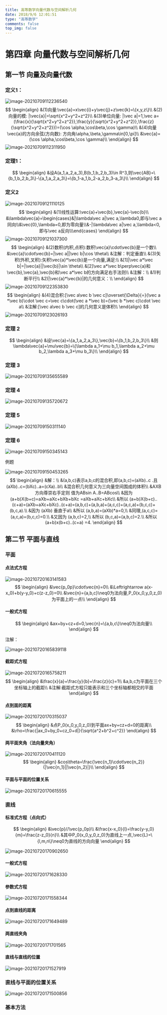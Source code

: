 ```yaml
---
title: 高等数学向量代数与空间解析几何
date: 2018/9/6 12:01:51
type: "高等数学"
comments: false
top_img: false
---
```


# 第四章 向量代数与空间解析几何

## 第一节 向量及向量代数

### 定义1：

![image-20210709112236540](https://raw.githubusercontent.com/blueflylabor/images/main/image-20210709112236540.jpg)
$$
\begin{align}
&(1)向量:\vec{a}=x\vec{i}+y\vec{j}+z\vec{k}=\{x,y,z\}\\
&(2)向量的模: |\vec{a}|=\sqrt{x^2+y^2+z^2}\\
&(3)单位向量: |\vec a|=1,\vec a=(\frac{x}{\sqrt{x^2+y^2+z^2}},\frac{y}{\sqrt{x^2+y^2+z^2}},\frac{z}{\sqrt{x^2+y^2+z^2}})=(\cos \alpha,\cos\beta,\cos \gamma)\\
&(4)向量\vec{a}的方向余弦(方向数):
方向角\alpha,\beta,\gamma\in[0,\pi]\\
&\vec{a}=(\cos \alpha,\cos\beta,\cos \gamma)\\
\end{align}
$$
![image-20210709112311950](https://raw.githubusercontent.com/blueflylabor/images/main/image-20210709112311950.jpg)

### 定理1：

$$
\begin{align}
&设A(a_1,a_2,a_3),B(b_1,b_2,b_3)\in R^3,则\vec{AB}=\{b_1,b_2,b_3\}-\{a_1,a_2,a_3\}=\{b_1-a_1,b_2-a_2,b_3-a_3\}\\
\end{align}
$$



### 定义2

![image-20210709121110125](https://raw.githubusercontent.com/blueflylabor/images/main/image-20210709121110125.jpg)
$$
\begin{align}
&(1)线性运算:\vec{a}+\vec{b},\vec{a}-\vec{b}\\
&\lambda\vec{a}=\begin{cases}&|\lambda\vec a|\vec a,\lambda0,即与\vec a同向\\&\vec{0},\lambda=0,即为零向量\\&-|\lambda\vec a|\vec a,\lambda<0,即与\vec a反向\\\end{cases}
\end{align}
$$
![image-20210709121037300](https://raw.githubusercontent.com/blueflylabor/images/main/image-20210709121037300.jpg)
$$
\begin{align}
&(2)数积(内积,点积):数积\vec{a}\cdot\vec{b}是一个数\\
&\vec{a}\cdot\vec{b}=|\vec a||\vec b|\cos \theta\\
&注解：判定垂直\\
&(3)矢积(外积,叉积):矢积\vec{a}*\vec{b}是一个向量,满足:\\
&[1]|\vec a*\vec b|=|\vec{a}||\vec{b}|\sin \theta\\
&[2]\vec a*\vec b\perp\vec{a}和\vec{b},\vec{a},\vec{b}和\vec a*\vec b的方向满足右手法则\\
&注解：\\
&1)判断平行\\
&2)|\vec{a}*\vec{b}|的几何意义：\\
\end{align}
$$
![image-20210709122353830](https://raw.githubusercontent.com/blueflylabor/images/main/image-20210709122353830.jpg)
$$
\begin{align}
&(4)混合积:[\vec a\vec b \vec c]\overset{\Delta}{=}(\vec a *\vec b)\cdot \vec c=\vec c\cdot(\vec a *\vec b)=(\vec b *\vec c)\cdot \vec a\\
&注解:[\vec a\vec b \vec c]的几何意义是体积\\
\end{align}
$$
![image-20210709123026193](https://raw.githubusercontent.com/blueflylabor/images/main/image-20210709123026193.jpg)

### 定理 2

$$
\begin{align}
&设\vec{a}=\{a_1,a_2,a_3\},\vec{b}=\{b_1,b_2,b_3\}\\
&则\lambda\vec{a}+\mu\vec{b}=\{\lambda a_1+\mu b_1,\lambda a_2+\mu b_2,\lambda a_3+\mu b_3\}\\
\end{align}
$$

### 定理 3

![image-20210709135655589](https://raw.githubusercontent.com/blueflylabor/images/main/image-20210709135655589.jpg)

### 定理 4

![image-20210709135720672](https://raw.githubusercontent.com/blueflylabor/images/main/image-20210709135720672.jpg)

### 定理 5

![image-20210709150311140](https://raw.githubusercontent.com/blueflylabor/images/main/image-20210709150311140.jpg)

### 定理 6

![image-20210709150345143](https://raw.githubusercontent.com/blueflylabor/images/main/image-20210709150345143.jpg)

例题

![image-20210709150453265](https://raw.githubusercontent.com/blueflylabor/images/main/image-20210709150453265.jpg)
$$
\begin{align}
&解：\\
&(a,b,c)表示a,b,c的混合积,即(a,b,c)=(aXb)..c .且(aXb)..c=(bXc)..a=(cXa)..b\\
&混合积几何意义为三向量空间围成的体积\\
&AXB方向尊崇右手定则 值为ABsin A..B=ABcos\\
&因为 (a+b)X(b+c)=aXb+aXc+bXb+bXc
=aXb+aXc+bXc\\
&所以 (a+b)X(b+c)..(c+a)=(aXb+aXc+bXc)..(c+a)=(a,b,c)+(a,b,a)+(a,c,c)+(a,c,a)+(b,c,c)+(b,c,a).\\
&因为 (aXb) 垂直于a\\
&所以 (a,b,a)=(aXb)*a=0,\\
&同理,(a,c,c)=(a,c,a)=(b,c,c)=0.\\
&又因为 (a,b,c)=2,\\
&所以 (b,c,a)=(a,b,c)=2.\\
&所以 (a+b)x(b+c)..(c+a) =4.
\end{align}
$$

## 第二节 平面与直线

### 平面

#### 点法式方程

![image-20210720163141583](https://raw.githubusercontent.com/blueflylabor/images/main/image-20210720163141583.jpg)
$$
\begin{align}
&\vec{p_0p}\cdot\vec{n}=0\\
&\Leftrightarrow a(x-x_0)+b(y-y_0)+c(z-z_0)=0\\
&\vec{n}={a,b,c}\neq0为法向量,P_0(x_0,y_0,z_0)为平面上的一点\\
\end{align}
$$

#### 一般式方程

$$
\begin{align}
&ax+by+cz+d=0,\vec{n}=\{a,b,c\}\neq0为法向量\\
\end{align}
$$

注解：

![image-20210720165839118](https://raw.githubusercontent.com/blueflylabor/images/main/image-20210720165839118.jpg)

#### 截距式方程

![image-20210720165758211](https://raw.githubusercontent.com/blueflylabor/images/main/image-20210720165758211.jpg)
$$
\begin{align}
&\frac{x}{a}+\frac{y}{b}+\frac{z}{c}=1\\
&a,b,c为平面在三个坐标轴上的截距\\
&注解:截距式方程只能表示和三个坐标轴都相交的平面
\end{align}
$$

#### 点到面的距离

![image-20210720170315037](https://raw.githubusercontent.com/blueflylabor/images/main/image-20210720170315037.jpg)
$$
\begin{align}
&点P_0(x_0,y_0,z_0)到平面ax+by+cz+d=0的距离\\
&\rho=\frac{|ax_0+by_0+cz_0+d|}{\sqrt{a^2+b^2+c^2}}
\end{align}
$$

#### 两平面夹角（法向量夹角）

![image-20210720170411120](https://raw.githubusercontent.com/blueflylabor/images/main/image-20210720170411120.jpg)
$$
\begin{align}
&cos\theta=\frac{\vec{n_1}\cdot\vec{n_2}}{|\vec{n_1}||\vec{n_2}|}\\
\end{align}
$$

#### 平面与平面的位置关系

![image-20210720170615555](https://raw.githubusercontent.com/blueflylabor/images/main/image-20210720170615555.jpg)

### 直线

#### 标准式方程（点向式）

$$
\begin{align}
&\vec{p}//\vec{p_0p}\\
&\frac{x-x_0}{l}=\frac{y-y_0}{m}=\frac{z-z_0}{n}\\
&其中P_0(x_0,y_0,z_0)为直线上一点,\vec{L}=\{l,m,n\}\neq0为直线的方向向量
\end{align}
$$



![image-20210720170902650](https://raw.githubusercontent.com/blueflylabor/images/main/image-20210720170902650.jpg)

#### 一般式方程

![image-20210720171628330](https://raw.githubusercontent.com/blueflylabor/images/main/image-20210720171628330.jpg)

#### 参数式方程

![image-20210720171558344](https://raw.githubusercontent.com/blueflylabor/images/main/image-20210720171558344.jpg)

#### 点到直线的距离

![image-20210720171649489](https://raw.githubusercontent.com/blueflylabor/images/main/image-20210720171649489.jpg)

#### 两直线夹角

![image-20210720171701565](https://raw.githubusercontent.com/blueflylabor/images/main/image-20210720171701565.jpg)

#### 直线与直线的位置

![image-20210720171527919](https://raw.githubusercontent.com/blueflylabor/images/main/image-20210720171527919.jpg)

### 直线与平面的位置关系

![image-20210720171500856](https://raw.githubusercontent.com/blueflylabor/images/main/image-20210720171500856.jpg)

### 基本方法

